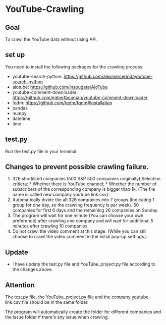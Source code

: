 # YouTube-Crawling

## Goal
To crawl the YouTube data without using API.

## set up
You need to install the following packages for the crawling process:
- youtube-search-python: https://github.com/alexmercerind/youtube-search-python
- aiotube: https://github.com/jnsougata/AioTube
- youtube-comment-downloader: https://github.com/egbertbouman/youtube-comment-downloader
- tqdm: https://github.com/tqdm/tqdm#installation
- pandas
- numpy
- datetime
- time

## test.py
Run the test.py file in your terminal.

## Changes to prevent possible crawling failure.
1. 326 shorlisted companies (500 S&P 500 companies originally) Selection critiera: * Whether there is YouTube channel; * Whether the number of subscribers of the corresponding company is bigger than 1k. (The file name is called new company youtube link.csv)
2. Automatically divide the all 326 companies into 7 groups (Indicating 1 group for one day, so the crawling frequency is per week). 50 companies for first 6 days and the remaining 26 companies on Sunday.
3. The program will wait for one minute (You can choose your own preference) after crawling one company and will wait for additional 5 minutes after crawling 10 companies.
4. Do not crawl the video comment at this stage. (While you can still choose to crawl the video comment in the initial pop-up settings.)

## Update
- I have update the test.py file and YouTube_project.py file according to the changes above.

## Attention
The test.py file, the YouTube_project.py file and the company youtube link.csv file should be in the same folder.

The program will automatically create the folder for different companies and the issue folder if there's any issue when crawling.
